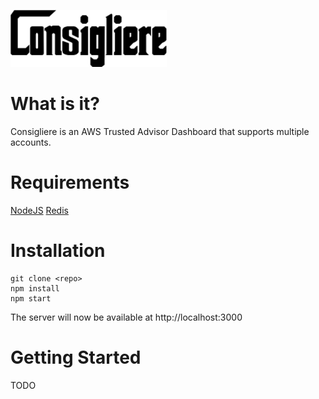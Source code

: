 ![consigliere](consigliere.png)

What is it?
============

Consigliere is an AWS Trusted Advisor Dashboard that supports multiple accounts.

Requirements
=============

[NodeJS](https://nodejs.org/)
[Redis](https://redis.io/)

Installation
============

```shell
git clone <repo>
npm install
npm start
```

The server will now be available at http://localhost:3000

Getting Started
================
TODO
